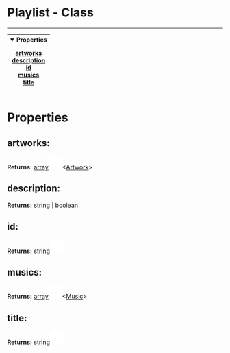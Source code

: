 <!-- This file is generated by a script. Do not edit directly -->
# Playlist - Class


---
| <details open><summary>Properties</summary><p>[artworks](#artworks)<br>[description](#description)<br>[id](#id)<br>[musics](#musics)<br>[title](#title)</p></details> |
| --- |



 # Properties


## artworks:


**Returns:**
<span class="flex_return">[array![Link](../assets/img/external_link.svg)](https://developer.mozilla.org/en-US/docs/Web/JavaScript/Reference/Global_Objects/Array)&lt;[Artwork](/docs/class/Artwork)&gt;</span>
## description:


**Returns:**
<span class="flex_return">string | boolean</span>
## id:


**Returns:**
<span class="flex_return">[string![Link](../assets/img/external_link.svg)](https://developer.mozilla.org/en-US/docs/Web/JavaScript/Reference/Global_Objects/String)</span>
## musics:


**Returns:**
<span class="flex_return">[array![Link](../assets/img/external_link.svg)](https://developer.mozilla.org/en-US/docs/Web/JavaScript/Reference/Global_Objects/Array)&lt;[Music](/docs/class/Music)&gt;</span>
## title:


**Returns:**
<span class="flex_return">[string![Link](../assets/img/external_link.svg)](https://developer.mozilla.org/en-US/docs/Web/JavaScript/Reference/Global_Objects/String)</span>